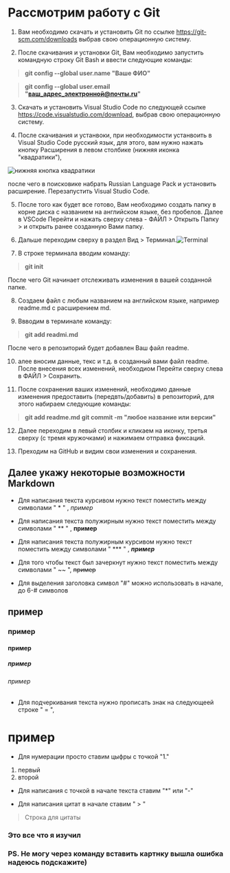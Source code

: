 # Рассмотрим работу с Git

1. Вам необходимо скачать и установить Git по ссылке https://git-scm.com/downloads выбрав свою операционную систему.

2. После скачивания и установки Git, Вам необходимо запустить командную строку Git Bash и ввести следующие команды:
> **git config --global user.name "Ваше ФИО"**

> **git config --global user.email "ваш_адрес_электронной@почты.ru"**

3. Скачать и установить Visual Studio Code по следующей ссылке https://code.visualstudio.com/download, выбрав свою операционную систему.

4. После скачивания и устанвоки, при необходимости устанвоить в Visual Studio Code русский язык, для этого, вам нужно нажать кнопку Расширения в левом столбике (нижняя иконка "квадратики"),

 ![нижняя кнопка квадратики](russia.png)

после чего в поисковике набрать Russian Language Pack и установить расширение. Перезапустить Visual Studio Code.

5. После того как будет все готово, Вам необходимо создать папку в корне диска с названием на английском языке, без пробелов. Далее в VSCode Перейти и нажать сверху слева - ФАЙЛ > Открыть Папку > и открыть ранее созданную Вами папку.

6. Дальше переходим сверху в раздел Вид > Терминал.![Terminal](terminal.png)

7. В строке терминала вводим команду:
> **git init**

После чего Git начинает отслеживать изменения в вашей созданной папке.

8. Создаем файл с любым названием на английском языке, например readme.md с расширением md.

9. Ввводим в терминале команду:
> **git add readmi.md**

После чего в репозиторий будет добавлен Ваш файл readme.

10. алее вносим данные, текс и т.д. в созданный вами файл readme. После внесения всех изменений, необходиом Перейти сверху слева в ФАЙЛ > Сохранить.

11. После сохранения ваших изменений, необходимо данные изменения предоставить (передвть/добавить) в репозиторий, для этого набираем следующие команды:
> **git add readme.md**
> **git commit -m "любое название или версии"**

12. Далее переходим в левый столбик и кликаем на иконку, третья сверху (с тремя кружочками) и нажимаем отправка фиксаций.

13. Преходим на GitHub и видим свои изменения и сохранения.

## Далее укажу некоторые возможности Markdown

* Для написания текста курсивом нужно текст поместить между символами " * " , *пример*

* Для написания текста полужирным нужно текст поместить между символами " ** " , **пример**

* Для написания текста полужирным курсивом нужно текст поместить между символами " *** " , ***пример***

* Для того чтобы текст был зачеркнут нужно текст поместить между символами " ~~ ",  ~~пример~~

* Для выделения  заголовка символ "#" можно использовать в начале, до 6-# символов 
## пример
### пример
#### пример
##### пример
###### пример

* Для подчеркивания текста нужно прописать знак на следующеей строке " = ", 

пример
= 

* Для нумерации просто ставим цыфры с точкой "1."
1. первый
2. второй

* Для написания с точкой в начале текста ставим "*" или "-"

* Для написания цитат в начале ставим " > "

> Строка для цитаты

### Это все что я изучил
### PS. Не могу через команду вставить картнку вышла ошибка надеюсь подскажите)